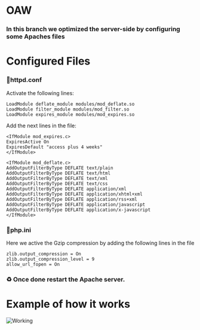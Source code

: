 # OAW
### In this branch we optimized the server-side by configuring some Apaches files

# Configured Files
### 📎httpd.conf
Activate the following lines:
```
LoadModule deflate_module modules/mod_deflate.so
LoadModule filter_module modules/mod_filter.so
LoadModule expires_module modules/mod_expires.so
```
Add the next lines in the file:
```
<IfModule mod_expires.c>
ExpiresActive On
ExpiresDefault "access plus 4 weeks"
</IfModule>

<IfModule mod_deflate.c>
AddOutputFilterByType DEFLATE text/plain
AddOutputFilterByType DEFLATE text/html
AddOutputFilterByType DEFLATE text/xml
AddOutputFilterByType DEFLATE text/css
AddOutputFilterByType DEFLATE application/xml
AddOutputFilterByType DEFLATE application/xhtml+xml
AddOutputFilterByType DEFLATE application/rss+xml
AddOutputFilterByType DEFLATE application/javascript
AddOutputFilterByType DEFLATE application/x-javascript
</IfModule>
```
### 📎php.ini
Here we active the Gzip compression by adding the following lines in the file
```
zlib.output_compression = On
zlib.output_compression_level = 9
allow_url_fopen = On  
```
### ♻️ Once done restart the Apache server.

# Example of how it works
 ![Working](https://raw.githubusercontent.com/The-WebOnes/OAW/main/docs/How_It_Works.gif)
